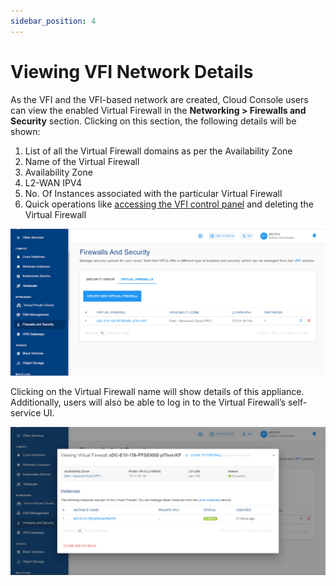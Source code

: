 ```yaml
---
sidebar_position: 4
---
```

# Viewing VFI Network Details

As the VFI and the VFI-based network are created, Cloud Console users can view the enabled Virtual Firewall in the **Networking > Firewalls and Security** section. Clicking on this section, the following details will be shown:

1. List of all the Virtual Firewall domains as per the Availability Zone
2. Name of the Virtual Firewall
3. Availability Zone
4. L2-WAN IPV4
5. No. Of Instances associated with the particular Virtual Firewall
6. Quick operations like [accessing the VFI control panel](AccessingtheVFIControlPanel) and deleting the Virtual Firewall

![Viewing VFI Network Details](img/ViewingVFINetworkDetails1.png)

Clicking on the Virtual Firewall name will show details of this appliance. Additionally, users will also be able to log in to the Virtual Firewall’s self-service UI.

![Viewing VFI Network Details](img/ViewingVFINetworkDetails2.png)
